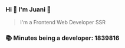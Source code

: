 ### Hi 👋 I&#39;m Juani 🦁

> I&#39;m a Frontend Web Developer SSR

### 📚 Minutes being a developer: 1839816
